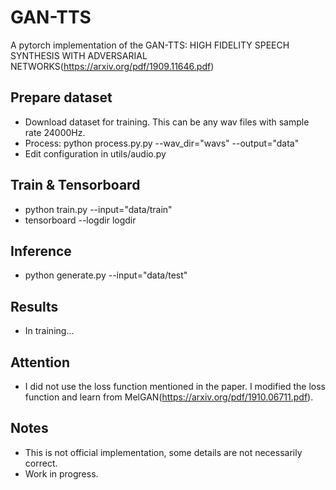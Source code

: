 # GAN-TTS
A pytorch implementation of the GAN-TTS: HIGH FIDELITY SPEECH SYNTHESIS WITH ADVERSARIAL NETWORKS(https://arxiv.org/pdf/1909.11646.pdf)

## Prepare dataset
* Download dataset for training. This can be any wav files with sample rate 24000Hz.
* Process: python process.py.py --wav_dir="wavs" --output="data"
* Edit configuration in utils/audio.py

## Train & Tensorboard
* python train.py --input="data/train"
* tensorboard --logdir logdir

## Inference
* python generate.py --input="data/test"

## Results
* In training...

## Attention
* I did not use the loss function mentioned in the paper. I modified the loss function and learn from MelGAN(https://arxiv.org/pdf/1910.06711.pdf).

## Notes
* This is not official implementation, some details are not necessarily correct.
* Work in progress.
